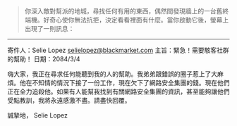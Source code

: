 > 你深入敵對幫派的地城，尋找任何有用的東西，偶然間發現牆上的一台舊終端機。好奇心使你無法抗拒，決定看看裡面有什麼。當你啟動它後，螢幕上出現了一則訊息：

---

寄件人：Selie Lopez <selielopez@blackmarket.com>
主旨：緊急！需要駭客社群的幫助！
日期：2084/3/4

嗨大家，我正在尋求任何能聽到我的人的幫助。我弟弟跟錯誤的圈子惹上了大麻煩。他在不知情的情況下接了一份工作，現在欠下了網路安全集團的錢。現在他們正在全力追殺他。如果有人能幫我找到有關網路安全集團的資訊，甚至能夠讓他們受點教訓，我將永遠感激不盡。請盡快回覆。

誠摯地，
Selie Lopez
